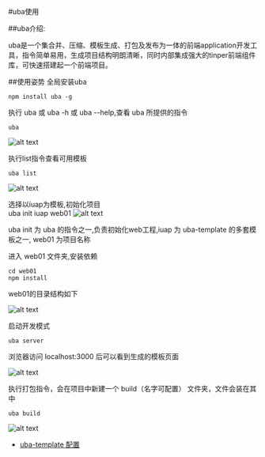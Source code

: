 #uba使用

##uba介绍:

uba是一个集合并、压缩、模板生成、打包及发布为一体的前端application开发工具，指令简单易用，生成项目结构明朗清晰，同时内部集成强大的tinper前端组件库，可快速搭建起一个前端项目。

##使用姿势
全局安装uba

    npm install uba -g
执行 uba 或 uba -h 或 uba --help,查看 uba 所提供的指令

    uba
![alt text][id]

[id]: ./images/order_list.png "指令集"
执行list指令查看可用模板

    uba list
![alt text][id1]

[id1]: ./images/uba_list.png "指令集"
选择以iuap为模板,初始化项目
​    
    uba init iuap web01
![alt text][id2]

[id2]: ./images/uba_init.png "指令集"
uba init 为 uba 的指令之一,负责初始化web工程,iuap 为 uba-template 的多套模板之一, web01 为项目名称

进入 web01 文件夹,安装依赖

    cd web01
    npm install
web01的目录结构如下

![alt text][id3]

[id3]: ./images/file_tree.png "指令集"
启动开发模式

    uba server
浏览器访问 localhost:3000 后可以看到生成的模板页面

![alt text][id4]

[id4]: ./images/iuap.png "指令集"

执行打包指令，会在项目中新建一个 build（名字可配置） 文件夹，文件会装在其中

    uba build
![alt text][id5]

[id5]: ./images/uba_build.png "指令集"

* [uba-template 配置](uba-template.md)
